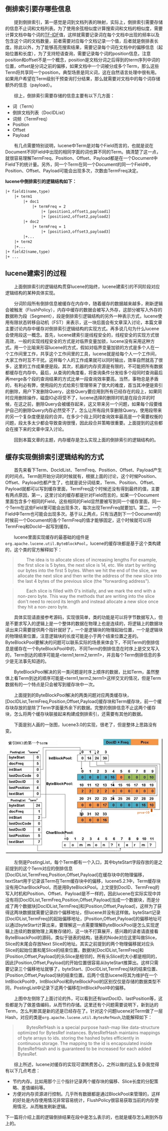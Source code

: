 ## 倒排索引要存哪些信息
&emsp;&emsp;提到倒排索引，第一感觉是词到文档列表的映射，实际上，倒排索引需要存储的信息不止词和文档列表。为了使用余弦相似度计算搜索词和文档的相似度，需要计算文档中每个词的[TF-IDF](https://en.wikipedia.org/wiki/Tf%E2%80%93idf)值，这样就需要记录词在每个文档中出现的频率以及包含这个词的文档数量，前者需要对应每个文档记录一个值，后者就是倒排表长度。除此以外，为了能够高亮搜索结果，需要记录每个词在文档中的偏移信息（起始位置和长度），为了支持短语查询，需要记录每个词的position信息，注意position和offset不是一个概念，position是文档分词之后得到的term序列中词的位置，offset是分词之前的偏移，如果文档中一个词被分成多个Term，那么这些Term将共享同一个position，典型场景是同义词，这在自然语言处理中很有用。如果用户希望在Term级别干预查询打分结果，那么就需要对文档中的每个词存储额外的信息（payload）。

&emsp;&emsp;综上，倒排索引需要存储的信息主要有以下几方面：
-  词（Term）
-  倒排文档列表（DocIDList）
-  词频（TermFreq）
-  Position
-  Offset
-  Payload

&emsp;&emsp;有几点需要特别说明，lucene中Term是对每个Field而言的，也就是说在Document不同Field中出现的相同字面的词也算不同的Term。搞清楚了这一点，就很容易理解TermFreq、Position、Offset、Payload都是在一个Document中Field下的统计量。另外，同一个Term在同一个Document的同一个Field中，Position、Offset、Payload可能会出现多次，次数由TermFreq决定。

**lucene中倒排索引的逻辑结构如下：**
```
|+ field1(name,type)
	|+ term1
		|+ doc1
			|+ termFreq = 2
				|+ [position1,offset1,payload1]
				|+ [position2,offset2,payload2]
		|+ doc2
			|+ termFreq = 1
				|+ [position3,offset3,payload3]
		|+...
	|+ term2
	|+...
|+ field2(name,type)
|+ ...
```
## lucene建索引的过程
&emsp;&emsp;上面倒排索引的逻辑结构贯穿lucene的始终，lucene建索引的不同阶段对应逻辑结构的某种具体实现。

&emsp;&emsp;分词阶段所有倒排信息被缓存在内存中，随着缓存的数据越来越多，刷新逻辑会被触发（FlushPolicy），内存中缓存的数据会被写入外存，这部分被写入外存的数据称为段（Segment），段是倒排索引逻辑结构的另外一种表示方式，lucene使用有限状态转移自动机（FST）来表示，这一块后面会有文章深入讨论，本篇文章主要讨论内存中缓存对倒排索引逻辑结构的实现方式。再多说几句为什么lucene会使用段这一概念。首先，lucene建索引是线程安全的，线程安全的实现方式很高效，一般的实现线程安全的方式是对临界变量加锁，lucene没有采用这种方式。用一个比喻来形容lucene的方式，假如对临界变量加锁的方式是多个人在一个工作间里工作，共享这个工作间里的工具，lucene就是给每个人一个工作间，大家工作时互不干扰。这样每个人的工作成果就可以同时输出，效率自然就高了很多，这里的工作成果便是段。其次，机器的内存资源是有限的，不可能把所有数据都缓存在内存中。最后，从查询的角度看，将查询条件分发给多个段同时查询最后再merge各个段的查询结果的方式比单一段查询效率要高。当然，事物总是矛盾的，有利必有弊，使用段的方式给索引管理带来了很大的难度，首当其冲便是索引的删除，用户下发删除Query，这些Query要应用到所有已经存在的段上，如果同时应用删除操作，磁盘IO必将受不了，lucene选择的删除时机是在段合并的时候，在这之前，删除Query会被缓存起来，这又带来另一个问题，如果每个段要维护自己的删除Query内存必然受不了，怎么让所有段共享删除Query。使用段带来的另一个复杂度便是段的合并。在多少个段上同时查询效率最高是一个需要权衡的问题，段太多太少都会导致查询很慢，因此段合并策略很重要。上面提到的这些都会在接下来的文章中深入讨论。

&emsp;&emsp;回到本篇文章的主题，内存缓存是怎么实现上面的倒排索引的逻辑结构的。

## 缓存实现倒排索引逻辑结构的方式
&emsp;&emsp;首先来看下Term、DocIdList、TermFreq、Position、Offset、Payload产生的时间点。Term刚开始分词的时候就有，根据上面的讨论，这个时候Position、Offset、Payload也都产生了，也就是说分词结束，Term、Position、Offset、Payload就都可以写到缓存里面，TermFreq这个时候还没有得到最终的值，主要有两点原因，第一，这里讨论的缓存都是针对Field而言的，如果一个Document里面包含多个相同的Field，这些相同的Field显然要被写到同一个缓存里面，同一个Term在这些Field里可能会出现多次，每次出现TermFreq就要加1。第二，一个Field中Term也可能会出现多次。基于以上两点，只有当遇到下一个Document的时候前一个Document的各个TermFreq的值才能够固定，这个时候就可以将TermFreq和DocId一起写到缓存。

&emsp;&emsp;lucene里面实现缓存的最基础的组件是``org.apache.lucene.util.ByteBlockPool``，lucene的缓存块都是基于这个类构建的，这个类的官方解释如下：

 > &emsp;&emsp;The idea is to allocate slices of increasing lengths For example, the first slice is 5 bytes, the next slice is 14, etc.  We start by writing our bytes into the first 5 bytes.  When we hit the end of the slice, we allocate the next slice and then write the address of the new slice into the last 4 bytes of the previous slice (the "forwarding address").
 
> &emsp;&emsp;Each slice is filled with 0's initially, and we mark the end with a non-zero byte.  This way the methods that are writing into the slice don't need to record its length and instead allocate a new slice once they hit a non-zero byte.

&emsp;&emsp;具体实现请直接参考源码，实现很简单，类的功能是可以将字节数据写入，但是不要求写入的逻辑上是一个整体的数据在物理上也是连续的，将逻辑上的数据块读出来只需要提供两个指针就好了，一个是逻辑块的物理起始位置，一个是逻辑块的物理结束位置，注意逻辑块的长度可能是小于两个结束位置之差的。ByteBlockPool要解决的问题可以联系实际的场景来体会下，不同Term的倒排信息是缓存在一个ByteBlockPool中的，不同Term的倒排信息在时序上是交叉写入的，Term到达的顺序可能是<term1,term2,term1>，并且每个Term倒排信息的多少是无法事先知道的。

&emsp;&emsp;ByteBlockPool解决的另一类问题是时序上顺序的数据，比如Term，虽然整体上看Term到达的顺序可能是<term1,term2,term1>这样交叉的情况，但是Term数据有的一个特点是只会被写到缓存块中一次。

&emsp;&emsp;上面提到的ByteBlockPool解决的两类问题对应两类缓存块，[DocIDList,TermFreq,Position,Offset,Payload]缓存块和Term缓存块，前一个缓存块存放的是除了Term字面量外余下的数据。完整的倒排信息不止这两个缓存块，怎么将两个缓存块联接起来构建成倒排索引，还需要有其他的数据。

&emsp;&emsp;下面是别人画的一张图，lucene3.0的实现，很老了，但是整体上思路没有变。

![ByteBlockPool](./pic/ByteBlockPool.jpg)

&emsp;&emsp;左侧是PostingList，每个Term都有一个入口，其中byteStart字段存放的是之前提到的这个Term对应的倒排信息[DocIDList,TermFreq,Position,Offset,Payload]在缓存块中的物理偏移，textStart用于记录该Term在Term缓存块中的偏移，lucene5.2.1中，Term缓存块没有用CharBlockPool，而是用ByteBlockPool。上文提到DocID、TermFreq的写入时机和Position、Offset、Payload是不一样的，因此lucene在实际实现中并没有将[DocIDList,TermFreq,Position,Offset,Payload]当成一个数据块，而是分成了两个数据块[DocIDList,TermFreq]和[Position,Offset,Payload]，这样为了获得这两块数据就需要记录四个偏移地址，但lucene并没有这样做。byteStart记录[DocIDList,TermFreq]的起始偏移地址，[Position,Offset,Payload]的偏移地址可以通过byteStart计算出来，要理解这一点需要理解ByteBlockPool是怎么实现逻辑上连续的数据物理上离散存储的，这一块不打算展开，感兴趣的读者请直接看ByteBloackPool的源码，类似于链表的结构，链表的Node对应这里叫做Slice，Slice的末尾会存放Next Slice的地址。其实之前提到的两个物理偏移就对应头Slice的起始位置和尾Slice的结束位置。数据块[DocIDList,TermFreq]和[Position,Offset,Payload]的头Slice是相邻的，所有头Slice的大小都是相同的，因此[Position,Offset,Payload]的开始位置很容易从byteStart推算出。这样只需要记录三个偏移地址就够了，byteStart、[DocIDList,TermFreq]块的结束位置、[Position,Offset,Payload]块的结束位置。后两个信息lucene将其为维护在一个IntBlockPool中，IntBlockPool和ByteBlockPool的区别仅仅是存储的数据类型不同，PostingList中记录下这两个偏移在IntBlockPool中的偏移。

&emsp;&emsp;上图中左侧除了上面讨论的外，可以看到还有lastDocID、lastPosition等，这些都是为了做差值编码，从而节约存储。这里还有个问题需要说明下，新到达的Term，怎么判断其是新的还是已经存在了。针对这个问题lucene对Term做了一层Hash，对应的类是``org.apache.lucene.util.BytesRefHash``,功能解释如下：
> &emsp;&emsp;BytesRefHash is a special purpose hash-map like data-structure optimized for BytesRef instances. BytesRefHash maintains mappings of byte arrays to ids. storing the hashed bytes efficiently in continuous storage. The mapping to the id is encapsulated inside BytesRefHash and is guaranteed to be increased for each added BytesRef.

&emsp;&emsp;综上所述，lucene对缓存的实现可谓煞费苦心，之所以做的这么复杂我觉得有以下几点考虑：
- 节约内存。比如用那个三个指针记录两个缓存块的偏移、Slice长度的分配策略、差值编码等。
- 方便对内存资源进行控制。几乎所有数据都是通过BlockPool来管理的，这样的好处是内存使用情况非常容易统计，FlushPolicy很容易获取当前的内存使用情况，从而触发刷新逻辑。

下一篇将介绍上面的逻辑倒排结果在段中是怎么表示的，也就是缓存怎么刷到外存上的。
